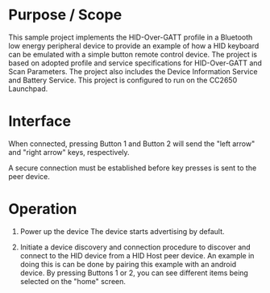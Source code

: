 
Purpose / Scope
===============

This sample project implements the HID-Over-GATT profile in a Bluetooth low
energy peripheral device to provide an example of how a HID keyboard can be
emulated with a simple button remote control device. The project is based on
adopted profile and service specifications for HID-Over-GATT and Scan
Parameters. The project also includes the Device Information Service and
Battery Service. This project is configured to run on the CC2650 Launchpad. 

# Interface

When connected, pressing Button 1 and Button 2 will send the "left arrow" and
"right arrow" keys, respectively.

A secure connection must be established before key presses is sent to the peer
device.

Operation
==========

1. Power up the device
   The device starts advertising by default.

1. Initiate a device discovery and connection procedure to discover and connect
   to the HID device from a HID Host peer device.
   An example in doing this is can be done by pairing this example with an
   android device. By pressing Buttons 1 or 2, you can see different items being
   selected on the "home" screen.

